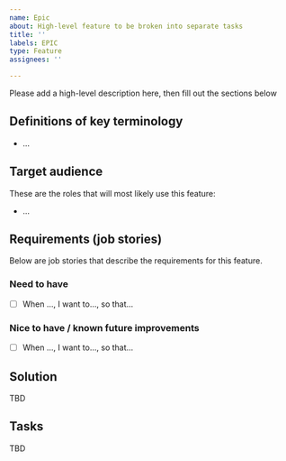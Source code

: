 ```yaml
---
name: Epic
about: High-level feature to be broken into separate tasks
title: ''
labels: EPIC
type: Feature
assignees: ''

---
```


Please add a high-level description here, then fill out the sections below

## Definitions of key terminology
* …

## Target audience
These are the roles that will most likely use this feature:

* …

## Requirements (job stories)
Below are job stories that describe the requirements for this feature.

### Need to have
- [ ] When …, I want to…, so that…

### Nice to have / known future improvements
- [ ] When …, I want to…, so that…

## Solution
TBD

## Tasks
TBD
